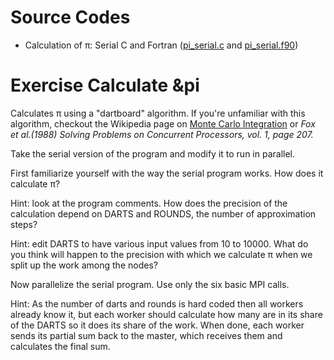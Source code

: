 
# Source Codes

- Calculation of &pi;: Serial C and Fortran ([pi_serial.c](pi_serial.c) and [pi_serial.f90](pi_serial.f90))

# Exercise Calculate &pi

Calculates &pi; using a "dartboard" algorithm. If you're unfamiliar with this algorithm, checkout the Wikipedia page on 
[Monte Carlo Integration](http://en.wikipedia.org/wiki/Monte_Carlo_Integration) or 
*Fox et al.(1988) Solving Problems on Concurrent Processors, vol. 1, page 207.* 

Take the serial version of the program and modify it to run in parallel.

First familiarize yourself with the way the serial program works. How does it calculate &pi;?

Hint: look at the program comments. How does the precision of the calculation depend on DARTS and ROUNDS, the number of approximation steps?

Hint: edit DARTS to have various input values from 10 to 10000. What do you think will happen to the precision with which we calculate &pi; when we split up the work among the nodes?

Now parallelize the serial program. Use only the six basic MPI calls.

Hint: As the number of darts and rounds is hard coded then all workers already know it, but each worker should calculate how many are in its share of the DARTS so it does its share of the work. When done, each worker sends its partial sum back to the master, which receives them and calculates the final sum.


